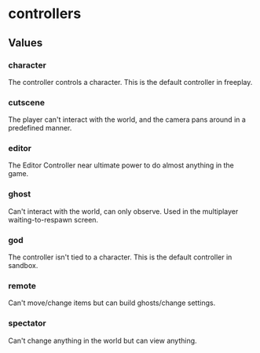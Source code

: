 # controllers

## Values

### character

The controller controls a character. This is the default controller in freeplay.

### cutscene

The player can't interact with the world, and the camera pans around in a predefined manner.

### editor

The Editor Controller near ultimate power to do almost anything in the game.

### ghost

Can't interact with the world, can only observe. Used in the multiplayer waiting-to-respawn screen.

### god

The controller isn't tied to a character. This is the default controller in sandbox.

### remote

Can't move/change items but can build ghosts/change settings.

### spectator

Can't change anything in the world but can view anything.

